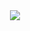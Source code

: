 <div align="center">
  <img src="https://github.com/hoji510/assets/03c78d95-b154-4b2c-bb20-a34747c5beb6?raw=true" />
</div>

